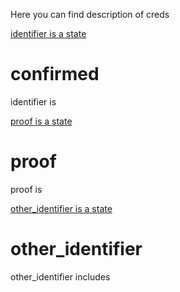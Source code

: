 Here you can find description of creds

[identifier is a state](#identifier)

# confirmed

identifier is


[proof is a state](#proof)

# proof

proof is

[other_identifier is a state](#other_identifier)

# other_identifier

other_identifier includes

